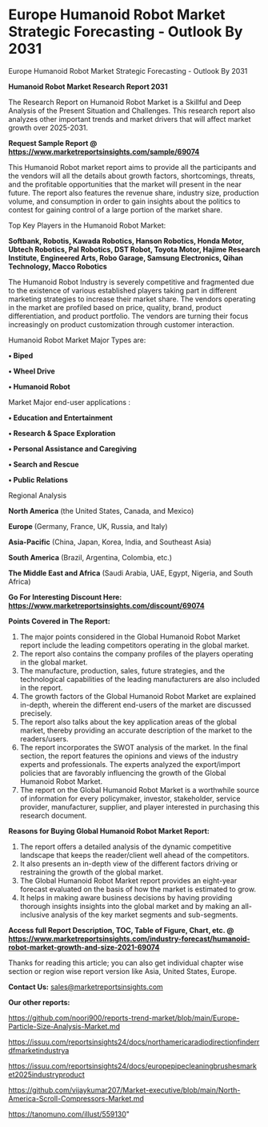 # Europe Humanoid Robot Market Strategic Forecasting - Outlook By 2031
Europe Humanoid Robot Market Strategic Forecasting - Outlook By 2031

<strong>Humanoid Robot Market Research Report 2031</strong>

The Research Report on Humanoid Robot Market is a Skillful and Deep Analysis of the Present Situation and Challenges. This research report also analyzes other important trends and market drivers that will affect market growth over 2025-2031.

<strong>Request Sample Report @ <a href=https://www.marketreportsinsights.com/sample/69074>https://www.marketreportsinsights.com/sample/69074</a></strong>

This Humanoid Robot market report aims to provide all the participants and the vendors will all the details about growth factors, shortcomings, threats, and the profitable opportunities that the market will present in the near future. The report also features the revenue share, industry size, production volume, and consumption in order to gain insights about the politics to contest for gaining control of a large portion of the market share.

Top Key Players in the Humanoid Robot Market:

<strong>Softbank, Robotis, Kawada Robotics, Hanson Robotics, Honda Motor, Ubtech Robotics, Pal Robotics, DST Robot, Toyota Motor, Hajime Research Institute, Engineered Arts, Robo Garage, Samsung Electronics, Qihan Technology, Macco Robotics</strong>

The Humanoid Robot Industry is severely competitive and fragmented due to the existence of various established players taking part in different marketing strategies to increase their market share. The vendors operating in the market are profiled based on price, quality, brand, product differentiation, and product portfolio. The vendors are turning their focus increasingly on product customization through customer interaction.

Humanoid Robot Market Major Types are:

<strong>• Biped

• Wheel Drive

• Humanoid Robot</strong>

Market Major end-user applications :

<strong>• Education and Entertainment

• Research & Space Exploration

• Personal Assistance and Caregiving

• Search and Rescue

• Public Relations</strong>

Regional Analysis

</u><strong><b>North America</b></strong> (the United States, Canada, and Mexico)

<strong><b>Europe </b></strong>(Germany, France, UK, Russia, and Italy)

<strong><b>Asia-Pacific</b></strong> (China, Japan, Korea, India, and Southeast Asia)

<strong><b>South America</b></strong> (Brazil, Argentina, Colombia, etc.)

<strong><b>The Middle East and Africa</b></strong> (Saudi Arabia, UAE, Egypt, Nigeria, and South Africa)

<strong>Go For Interesting Discount Here: <a href=https://www.marketreportsinsights.com/discount/69074>https://www.marketreportsinsights.com/discount/69074</a></strong>

<strong>Points Covered in The Report:</strong>
<ol>
  <li>The major points considered in the Global Humanoid Robot Market report include the leading competitors operating in the global market.</li>
  <li>The report also contains the company profiles of the players operating in the global market.</li>
  <li>The manufacture, production, sales, future strategies, and the technological capabilities of the leading manufacturers are also included in the report.</li>
  <li>The growth factors of the Global Humanoid Robot Market are explained in-depth, wherein the different end-users of the market are discussed precisely.</li>
  <li>The report also talks about the key application areas of the global market, thereby providing an accurate description of the market to the readers/users.</li>
  <li>The report incorporates the SWOT analysis of the market. In the final section, the report features the opinions and views of the industry experts and professionals. The experts analyzed the export/import policies that are favorably influencing the growth of the Global Humanoid Robot Market.</li>
  <li>The report on the Global Humanoid Robot Market is a worthwhile source of information for every policymaker, investor, stakeholder, service provider, manufacturer, supplier, and player interested in purchasing this research document.</li>
</ol>
<strong>Reasons for Buying Global Humanoid Robot Market Report:</strong>

<ol>
  <li>The report offers a detailed analysis of the dynamic competitive landscape that keeps the reader/client well ahead of the competitors.</li>
  <li>It also presents an in-depth view of the different factors driving or restraining the growth of the global market.</li>
  <li>The Global Humanoid Robot Market report provides an eight-year forecast evaluated on the basis of how the market is estimated to grow.</li>
  <li>It helps in making aware business decisions by having providing thorough insights insights into the global market and by making an all-inclusive analysis of the key market segments and sub-segments.</li>
</ol>
<strong>Access full Report Description, TOC, Table of Figure, Chart, etc. @ <a href=https://www.marketreportsinsights.com/industry-forecast/humanoid-robot-market-growth-and-size-2021-69074>https://www.marketreportsinsights.com/industry-forecast/humanoid-robot-market-growth-and-size-2021-69074</a></strong>


Thanks for reading this article; you can also get individual chapter wise section or region wise report version like Asia, United States, Europe.

<strong>Contact Us:</strong>
sales@marketreportsinsights.com

<strong>Our other reports:</strong>

<a href=https://github.com/noori900/reports-trend-market/blob/main/Europe-Particle-Size-Analysis-Market.md>https://github.com/noori900/reports-trend-market/blob/main/Europe-Particle-Size-Analysis-Market.md</a>

<a href=https://issuu.com/reportsinsights24/docs/northamericaradiodirectionfinderrdfmarketindustrya>https://issuu.com/reportsinsights24/docs/northamericaradiodirectionfinderrdfmarketindustrya</a>

<a href=https://issuu.com/reportsinsights24/docs/europepipecleaningbrushesmarket2025industryproduct>https://issuu.com/reportsinsights24/docs/europepipecleaningbrushesmarket2025industryproduct</a>

<a href=https://github.com/vijaykumar207/Market-executive/blob/main/North-America-Scroll-Compressors-Market.md>https://github.com/vijaykumar207/Market-executive/blob/main/North-America-Scroll-Compressors-Market.md</a>

<a href=https://tanomuno.com/illust/559130>https://tanomuno.com/illust/559130</a>"
